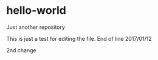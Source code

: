 # hello-world
Just another repository

This is just a test for editing the file.
End of line 2017/01/12

2nd change
